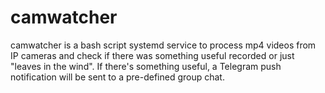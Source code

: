 # camwatcher
camwatcher is a bash script systemd service to process mp4 videos from IP cameras and check if there was something useful recorded or just "leaves in the wind". If there's something useful, a Telegram push notification will be sent to a pre-defined group chat.
